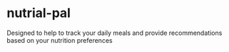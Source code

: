 # nutrial-pal
Designed to help to track your daily meals and provide recommendations based on your nutrition preferences

